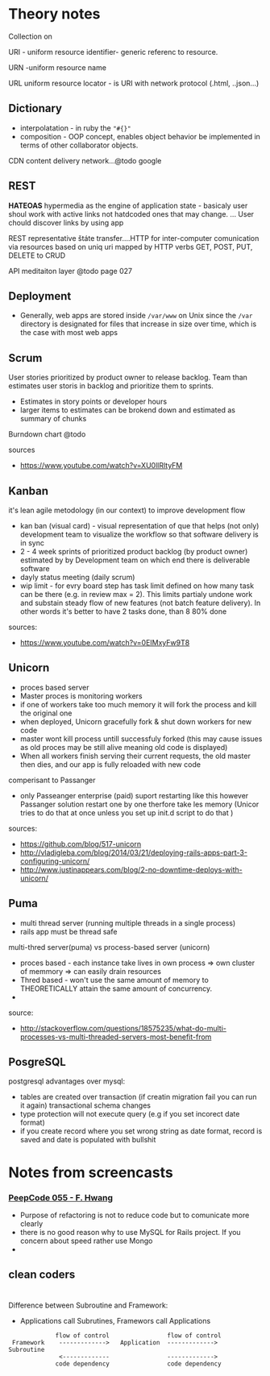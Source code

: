 # Theory notes


Collection on 


URI - uniform resource identifier- generic referenc to resource.

URN -uniform resource name

URL uniform resource locator - is URI with network protocol (.html, ..json...)


## Dictionary

* interpolatation  -  in ruby the `"#{}"`
* composition - OOP concept, enables object behavior be implemented in
terms of other collaborator objects.

CDN content delivery network...@todo google

## REST

**HATEOAS** hypermedia as the engine of application state - basicaly user shoul work with active links not hatdcoded ones that may change. ... User chould discover links by using app

REST representative štáte transfer....HTTP for inter-computer comunication via resources based on uniq uri mapped by HTTP verbs GET, POST, PUT, DELETE to CRUD


API meditaiton layer  @todo page 027



## Deployment

* Generally, web apps are stored inside `/var/www` on Unix since the `/var` directory is designated for files that increase in size over time, which is the case with most web apps

## Scrum

User stories prioritized by product owner to release backlog.
Team than estimates user storis in backlog and prioritize them to sprints.

* Estimates in story points or  developer hours
* larger items to estimates can be brokend down and estimated as summary of chunks

Burndown chart @todo

sources 

* https://www.youtube.com/watch?v=XU0llRltyFM

## Kanban 

it's lean agile metodology (in our context) to improve development flow 

* kan ban (visual card) - visual representation of que that helps (not only) development 
team to visualize the workflow so that software delivery is in sync
* 2 - 4 week sprints of prioritized product backlog (by product owner) estimated 
by by Development team on which end there is deliverable software
* dayly status meeting (daily scrum)
* wip limit - for evry board step has task limit defined on how many task can be there (e.g. in review max = 2).
This limits partialy undone work and substain steady flow of new features (not batch feature delivery).
In other words it's better to have 2 tasks done, than 8 80% done

sources: 

* https://www.youtube.com/watch?v=0EIMxyFw9T8


## Unicorn

* proces based server
* Master proces is monitoring workers
* if one of workers take too much memory it will fork the process and kill the original one
* when deployed, Unicorn gracefully fork  & shut down workers for new code
* master wont kill process untill successfuly forked (this may cause issues as old proces 
may be still alive meaning old code is displayed)
* When all workers finish serving their current requests, the old master then dies, 
and our app is fully reloaded with new code

comperisant to Passanger
  *  only Passeanger enterprise (paid) suport restarting like this however 
  Passanger solution restart one by one therfore take les memory (Unicor tries to do that at once unless you
  set up init.d script to do that )

sources:

* https://github.com/blog/517-unicorn
* http://vladigleba.com/blog/2014/03/21/deploying-rails-apps-part-3-configuring-unicorn/
* http://www.justinappears.com/blog/2-no-downtime-deploys-with-unicorn/

## Puma 

* multi thread server (running multiple threads in a single process)
* rails  app must be thread safe

multi-thred server(puma) vs process-based server (unicorn)

* proces based - each instance take lives in own process => own cluster of memmory => can easily drain resources
* Thred based - won't use the same amount of memory to THEORETICALLY attain the same amount of concurrency.
* 

source:

* http://stackoverflow.com/questions/18575235/what-do-multi-processes-vs-multi-threaded-servers-most-benefit-from

## PosgreSQL

postgresql advantages over mysql:

* tables are created over transaction (if  creatin migration fail you can run it again) transactional schema changes 
* type protection will not execute query (e.g if you set incorect date format) 
* if you create record where you set wrong string as date format, record is saved and date is populated with bullshit

# Notes from screencasts

### [PeepCode 055 - F. Hwang](http://pluralsight.com/training/courses/TableOfContents?courseName=play-by-play-francis-hwang&highlight=geoffrey-grosenbach_play-by-play-francis-hwang-m01!francis-hwang_play-by-play-francis-hwang-m02!francis-hwang_play-by-play-francis-hwang-m03#play-by-play-francis-hwang-m01)

* Purpose of refactoring is not to reduce code but to comunicate more clearly
* there is no good reason why to use MySQL for Rails project. If you concern about speed rather use Mongo
* 

## clean coders


#

Difference between Subroutine and Framework: 

* Applications call Subrutines, Framewors call Applications

```
             flow of control                flow of control
 Framework    ------------->   Application  ------------->    Subroutine 
              <-------------                ------------->
             code dependency                code dependency
```


